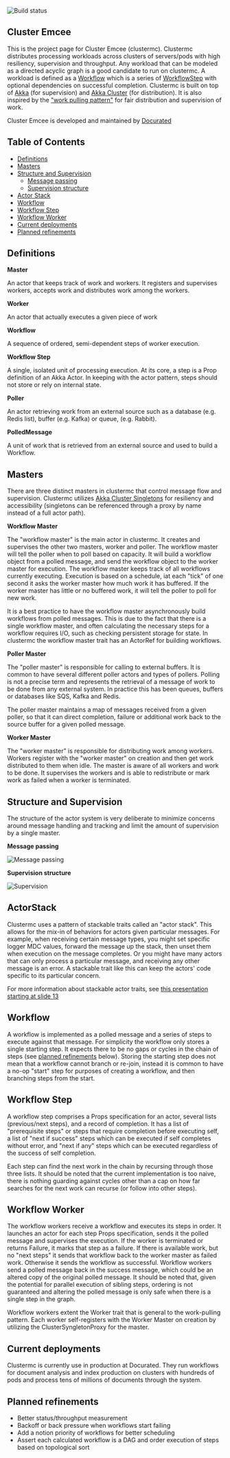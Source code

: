 ![Build status](https://api.travis-ci.org/Docurated/clustermc.svg?branch=master)

Cluster Emcee
-------------
This is the project page for Cluster Emcee (clustermc). Clustermc distributes processing workloads across clusters of servers/pods with high resiliency, supervision and throughput. Any workload that can be modeled as a directed acyclic graph is a good candidate to run on clustermc. A workload is defined as a [Workflow](#workflow) which is a series of [WorkflowStep](#workflowstep) with optional dependencies on successful completion. Clustermc is built on top of [Akka](http://akka.io/) (for supervision) and [Akka Cluster](http://doc.akka.io/docs/akka/current/scala/common/cluster.html) (for distribution). It is also inspired by the ["work pulling pattern"](http://www.michaelpollmeier.com/akka-work-pulling-pattern) for fair distribution and supervision of work.

Cluster Emcee is developed and maintained by [Docurated](http://www.docurated.com/)

Table of Contents
-------------
  * [Definitions](#definitions)
  * [Masters](#masters)
  * [Structure and Supervision](#structure-and-supervision)
    * [Message passing](#message-passing)
    * [Supervision structure](#supervision-structure)
  * [Actor Stack](#actor-stack)
  * [Workflow](#workflow)
  * [Workflow Step](#workflow-step)
  * [Workflow Worker](#workflow-worker)
  * [Current deployments](#current-deployments)
  * [Planned refinements](#planned-refinements)

Definitions
-------------
**Master**

An actor that keeps track of work and workers. It registers and supervises workers, accepts work and distributes work among the workers.

**Worker**

An actor that actually executes a given piece of work

**Workflow**

A sequence of ordered, semi-dependent steps of worker execution.

**Workflow Step**

A single, isolated unit of processing execution. At its core, a step is a Prop definition of an Akka Actor. In keeping with the actor pattern, steps should not store or rely on internal state.

**Poller**

An actor retrieving work from an external source such as a database (e.g. Redis list), buffer (e.g. Kafka) or queue, (e.g. Rabbit).

**PolledMessage**

A unit of work that is retrieved from an external source and used to build a Workflow.

Masters
-----------
There are three distinct masters in clustermc that control message flow and supervision. Clustermc utilizes [Akka Cluster Singletons](http://doc.akka.io/docs/akka/current/scala/guide/modules.html#cluster-singleton) for resiliency and accessibility (singletons can be referenced through a proxy by name instead of a full actor path).

**Workflow Master**

The "workflow master" is the main actor in clustermc. It creates and supervises the other two masters, worker and poller. The workflow master will tell the poller when to poll based on capacity. It will build a workflow object from a polled message, and send the workflow object to the worker master for execution. The workflow master keeps track of all workflows currently executing. Execution is based on a schedule, iat each "tick" of one second it asks the worker master how much work it has buffered. If the worker master has little or no buffered work, it will tell the poller to poll for new work.

It is a best practice to have the workflow master asynchronously build workflows from polled messages. This is due to the fact that there is a single workflow master, and often calculating the necessary steps for a workflow requires I/O, such as checking persistent storage for state. In clustermc the workflow master trait has an ActorRef for building workflows.

**Poller Master**

The "poller master" is responsible for calling to external buffers. It is common to have several different poller actors and types of pollers. Polling is not a precise term and represents the retrieval of a message of work to be done from any external system. In practice this has been queues, buffers or databases like SQS, Kafka and Redis.

The poller master maintains a map of messages received from a given poller, so that it can direct completion, failure or additional work back to the source buffer for a given polled message.

**Worker Master**

The "worker master" is responsible for distributing work among workers. Workers register with the "worker master" on creation and then get work distributed to them when idle. The master is aware of all workers and work to be done. It supervises the workers and is able to redistribute or mark work as failed when a worker is terminated.

Structure and Supervision
-----------
The structure of the actor system is very deliberate to minimize concerns around message handling and tracking and limit the amount of supervision by a single master. 

**Message passing**

![Message passing](/images/message_passing.png)

**Supervision structure**

![Supervision](/images/supervision.png)

ActorStack
-----------
Clustermc uses a pattern of stackable traits called an "actor stack". This allows for the mix-in of behaviors for actors given particular messages. For example, when receiving certain message types, you might set specific logger MDC values, forward the message up the stack, then unset them when execution on the message completes. Or you might have many actors that can only process a particular message, and receiving any other message is an error. A stackable trait like this can keep the actors' code specific to its particular concern.

For more information about stackable actor traits, see [this presentation starting at slide 13](https://www.slideshare.net/EvanChan2/akka-inproductionpnw-scala2013)

Workflow
-----------
A workflow is implemented as a polled message and a series of steps to execute against that message. For simplicity the workflow only stores a single starting step. It expects there to be no gaps or cycles in the chain of steps (see [planned refinements](#planned-refinements) below). Storing the starting step does not mean that a workflow cannot branch or re-join, instead it is common to have a no-op "start" step for purposes of creating a workflow, and then branching steps from the start.

Workflow Step
-----------
A workflow step comprises a Props specification for an actor, several lists (previous/next steps), and a record of completion. It has a list of "prerequisite steps" or steps that require completion before executing self, a list of "next if success" steps which can be executed if self completes without error, and "next if any" steps which can be executed regardless of the success of self completion.

Each step can find the next work in the chain by recursing through those three lists. It should be noted that the current implementation is too naive, there is nothing guarding against cycles other than a cap on how far searches for the next work can recurse (or follow into other steps).

Workflow Worker
-----------
The workflow workers receive a workflow and executes its steps in order. It launches an actor for each step Props specification, sends it the polled message and supervises the execution. If the worker is terminated or returns Failure, it marks that step as a failure. If there is available work, but no "next steps" it sends that workflow back to the worker master as failed work. Otherwise it sends the workflow as successful. Workflow workers send a polled message back in the success message, which could be an altered copy of the original polled message. It should be noted that, given the potential for parallel execution of sibling steps, ordering is not guaranteed and altering the polled message is only safe when there is a single step in the graph.

Workflow workers extent the Worker trait that is general to the work-pulling pattern. Each worker self-registers with the Worker Master on creation by utilizing the ClusterSyngletonProxy for the master.

Current deployments
-----------
Clustermc is currently use in production at Docurated. They run workflows for document analysis and index production on clusters with hundreds of pods and process tens of millions of documents through the system.

Planned refinements
-----------
* Better status/throughput measurement
* Backoff or back pressure when workflows start failing
* Add a notion priority of workflows for better scheduling
* Assert each calculated workflow is a DAG and order execution of steps based on topological sort



